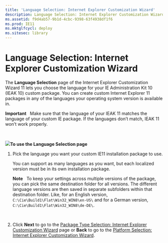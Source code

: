 ```yaml
---
title: 'Language Selection: Internet Explorer Customization Wizard'
description: Language Selection: Internet Explorer Customization Wizard
ms.assetid: f9d4ab57-9b1d-4cbc-9398-63f4938df1f6
ms.prod: IE11
ms.mktglfcycl: deploy
ms.sitesec: library
---
```


# Language Selection: Internet Explorer Customization Wizard


The **Language Selection** page of the Internet Explorer Customization Wizard 11 lets you choose the language for your IE Administration Kit 10 (IEAK 10) custom package. You can create custom Internet Explorer 11 packages in any of the languages your operating system version is available in.

**Important**  
Make sure that the language of your IEAK 11 matches the language of your custom IE package. If the languages don’t match, IEAK 11 won’t work properly.

 

![](../common/wedge.gif)**To use the Language Selection page**

1.  Pick the language you want your custom IE11 installation package to use.

    You can support as many languages as you want, but each localized version must be in its own installation package.

    **Note**  
    To keep your settings across multiple versions of the package, you can pick the same destination folder for all versions. The different language versions are then saved in separate subfolders within that destination folder. Like, for an English version, `C:\Cie\Build1\Flat\Win32_WIN8\en-US\` and for a German version, `C:\Cie\Build1\Flat\Win32_WIN8\de-DE\`.

     

2.  Click **Next** to go to the [Package Type Selection: Internet Explorer Customization Wizard](package-type-selection-internet-explorer-customization-wizard.md) page or **Back** to go to the [Platform Selection: Internet Explorer Customization Wizard](platform-selection-internet-explorer-customization-wizard.md).

 

 





